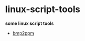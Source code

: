 # linux-script-tools

**some linux script tools**

- [bmp2ppm](https://github.com/jiejieTop/linux-script-tools/tree/master/bmp2ppm)


